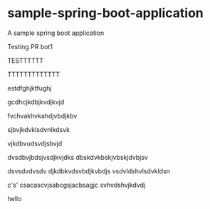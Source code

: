 # sample-spring-boot-application
A sample spring boot application

Testing PR bot1


TESTTTTTT

TTTTTTTTTTTTT


estdfghjktfughj


gcdhcjkdbjkvdjkvjd


fvchvakhvkahdjvbdjkbv

sjbvjkdvklsdvnlkdsvk

vjkdbvudsvdjsbvjd


dvsdbvjbdsjvsdjkvjdks
dbskdvkbskjvbskjdvbjsv

dsvsdvdvsdv
djkdbkvdsvbdjkvbdjs
vsdvldshvlsdvkldsn

c's'
csacascvjsabcgsjacbsagjc
svhvdshvjkdvdj

hello
